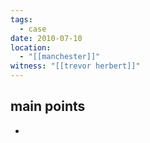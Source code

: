 ```yaml
---
tags:
  - case
date: 2010-07-10
location:
  - "[[manchester]]"
witness: "[[trevor herbert]]"
---
```

## main points
- 